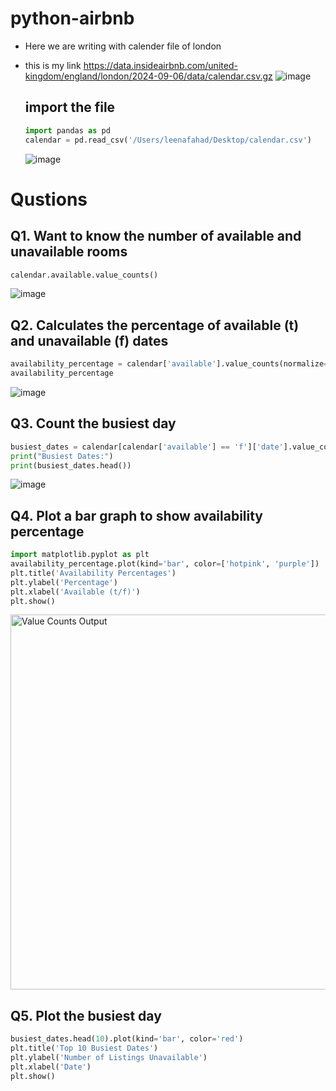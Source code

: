 # python-airbnb
* Here we are writing with calender file of london
* this is my link https://data.insideairbnb.com/united-kingdom/england/london/2024-09-06/data/calendar.csv.gz
![image](https://github.com/user-attachments/assets/4e344cd1-106d-40ba-ab39-6889be2b6a47)

  ## import the file
  ```python
  import pandas as pd
  calendar = pd.read_csv('/Users/leenafahad/Desktop/calendar.csv')
  ```
  ![image](https://github.com/user-attachments/assets/766fff64-2333-4cda-8a65-a3ea914711cf)
# Qustions
## Q1. Want to know the number of available and unavailable rooms
```python
calendar.available.value_counts()
```
![image](https://github.com/user-attachments/assets/563f7c24-dba1-469c-b78b-f73f7153b82e)
## Q2. Calculates the percentage of available (t) and unavailable (f) dates
```python
availability_percentage = calendar['available'].value_counts(normalize=True) * 100
availability_percentage
```
![image](https://github.com/user-attachments/assets/cccbd212-cbaa-4136-b0f5-d4d002374237)

## Q3. Count the busiest day
```python
busiest_dates = calendar[calendar['available'] == 'f']['date'].value_counts()
print("Busiest Dates:")
print(busiest_dates.head())
```
![image](https://github.com/user-attachments/assets/276ec50d-9561-4d82-ad2b-3f4a8c486583)
## Q4. Plot a bar graph to show availability percentage
```python
import matplotlib.pyplot as plt
availability_percentage.plot(kind='bar', color=['hotpink', 'purple'])
plt.title('Availability Percentages')
plt.ylabel('Percentage')
plt.xlabel('Available (t/f)')
plt.show()
```
<img src="https://github.com/user-attachments/assets/582df64a-9506-40f8-9fbd-c3ac80d844e0" alt="Value Counts Output" width="600"/>

## Q5. Plot the busiest day
```python 
busiest_dates.head(10).plot(kind='bar', color='red')
plt.title('Top 10 Busiest Dates')
plt.ylabel('Number of Listings Unavailable')
plt.xlabel('Date')
plt.show()
```






